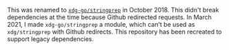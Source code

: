This was renamed to [`xdg-go/stringprep`](https://github.com/xdg-go/stringprep) in October 2018.  This didn't break dependencies at the time because Github redirected requests.  In March 2021, I made `xdg-go/stringprep` a module, which can't be used as `xdg/stringprep` with Github redirects.  This repository has been recreated to support legacy dependencies.
